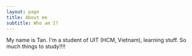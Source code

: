 ```yaml
---
layout: page
title: About me
subtitle: Who am I?
---
```


My name is Tan. I'm a student of UIT (HCM, Vietnam), learning stuff. So much things to study!!!!
